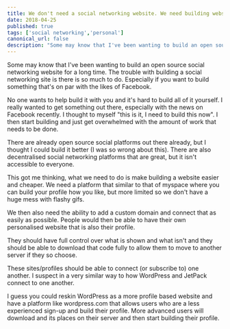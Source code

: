 ```yaml
---
title: We don't need a social networking website. We need building websites to be more accessible.
date: 2018-04-25
published: true
tags: ['social networking','personal']
canonical_url: false
description: "Some may know that I've been wanting to build an open source social networking website for a long time. The trouble with building a social networking site is there is so much to do. Especially if you want to build something that's on par with the likes of Facebook."
---
```

Some may know that I've been wanting to build an open source social networking website for a long time. The trouble with building a social networking site is there is so much to do. Especially if you want to build something that's on par with the likes of Facebook.

No one wants to help build it with you and it's hard to build all of it yourself. I really wanted to get something out there, especially with the news on Facebook recently. I thought to myself "this is it, I need to build this now". I then start building and just get overwhelmed with the amount of work that needs to be done.

There are already open source social platforms out there already, but I thought I could build it better (I was so wrong about this). There are also decentralised social networking platforms that are great, but it isn't accessible to everyone.

This got me thinking, what we need to do is make building a website easier and cheaper. We need a platform that similar to that of myspace where you can build your profile how you like, but more limited so we don't have a huge mess with flashy gifs.

We then also need the ability to add a custom domain and connect that as easily as possible. People would then be able to have their own personalised website that is also their profile.

They should have full control over what is shown and what isn't and they should be able to download that code fully to allow them to move to another server if they so choose.

These sites/profiles should be able to connect (or subscribe to) one another. I suspect in a very similar way to how WordPress and JetPack connect to one another.

I guess you could reskin WordPress as a more profile based website and have a platform like wordpress.com that allows users who are a less experienced sign-up and build their profile. More advanced users will download and its places on their server and then start building their profile.

